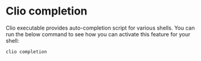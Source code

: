 # Clio completion

Clio executable provides auto-completion script for various shells. You can run the below command to see how you can activate this feature for your shell:

```text
clio completion
```

